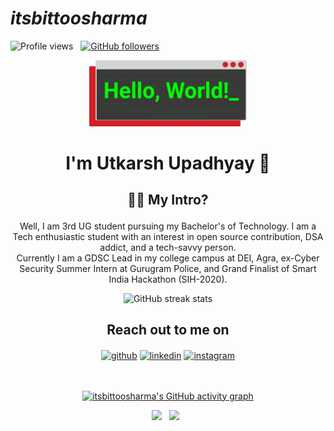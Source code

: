 # *itsbittoosharma* <div align="center">
                 
![Profile views](https://gpvc.arturio.dev/18Sept2021)     [![GitHub followers](https://img.shields.io/github/followers/itsbittoosharma.svg?style=social&label=Follow)](https://github.com/itsbittoosharma?tab=followers)  
 </div>
 <p align="center">
    <a href="https://github.com/itsbittoosharma"><img width="50%" src="hello.png "/></a>
</p>
<h1 align="center"><p> I'm Utkarsh Upadhyay 👋</h1>

<h2 align="center"> 👨‍💻 My Intro?<br><p size="20"><font size="20"></font></p></h2>
<p align="center">
  Well, I am 3rd UG student pursuing my Bachelor's of Technology. 
I am a Tech enthusiastic student with an interest in open source contribution, DSA addict, and a tech-savvy person.
<br>
Currently I am a GDSC Lead in my college campus at DEI, Agra, ex-Cyber Security Summer Intern at Gurugram Police, and Grand Finalist of Smart India Hackathon (SIH-2020).
</p>


<div align="center">
    
![GitHub streak stats](https://github-readme-streak-stats.herokuapp.com/?user=itsbittoosharma)  
</div>
    
<h2 align="center">Reach out to me on </h2>

<div align="center"> 

[<img align="center" src='https://cdn.jsdelivr.net/npm/simple-icons@3.0.1/icons/github.svg' alt='github' height='40'>](https://github.com/itsbittoosharma) 
[<img align="center" src='https://cdn.jsdelivr.net/npm/simple-icons@3.0.1/icons/linkedin.svg' alt='linkedin' height='40'>](https://www.linkedin.com/in/utkarshup562/) 
[<img align="center" src='https://cdn.jsdelivr.net/npm/simple-icons@3.0.1/icons/instagram.svg' alt='instagram' height='40'>](https://www.instagram.com/itsbittoosharma/) 
<br><br><br> 
<!-- </div>
<h2 align="center">  Technology Stack</h2>

<p align="center">
  <img src="https://img.shields.io/badge/node.js%20-%2343853D.svg?&style=for-the-badge&logo=node.js&logoColor=white" />&nbsp;&nbsp;&nbsp;
    <img src="https://img.shields.io/badge/html5%20-%2343853D.svg?&style=for-the-badge&logo=html5&logoColor=white"     />&nbsp;&nbsp;&nbsp;
<img src="https://img.shields.io/badge/css3%20-%2343853D.svg?&style=for-the-badge&logo=css3&logoColor=white " />&nbsp;&nbsp;
<img src="https://img.shields.io/badge/javascript%20-%2343853D.svg?&style=for-the-badge&logo=javascript&logoColor=white " />&nbsp;&nbsp;
<img src="https://img.shields.io/badge/python%20-%2342853D.svg?&style=for-the-badge&logo=python&logoColor=white" />&nbsp;&nbsp; 
<img src="https://img.shields.io/badge/git%20-%231572B6.svg?&style=for-the-badge&logo=git&logoColor=white" />&nbsp;&nbsp;
 </p>
 
 <h2 align="center">Trophies</h2>
<div align="center">
    
[![trophy](https://github-profile-trophy.vercel.app/?username=itsbittoosharma)](https://github.com/ryo-ma/github-profile-trophy)
</div> -->
 
 [![itsbittoosharma's GitHub activity graph](https://activity-graph.herokuapp.com/graph?username=itsbittoosharma&theme=xcode)](https://git.io/itsbittoosharma)


<div align="center">
    <img src="https://github-readme-stats.vercel.app/api?username=itsbittoosharma&count_private=true&show_icons=true&theme=tokyonight"   >  
     
    <img src="https://github-readme-stats.vercel.app/api/top-langs/?username=itsbittoosharma&layout=compact&theme=react&count_private=true&hide=hack,php" > 
     

